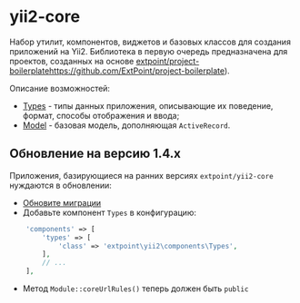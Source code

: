 # yii2-core
Набор утилит, компонентов, виджетов и базовых классов для создания приложений на Yii2.
Библиотека в первую очередь предназначена для проектов, созданных на основе [extpoint/project-boilerplate]()https://github.com/ExtPoint/project-boilerplate).

Описание возможностей:

- [Types](docs/types.md) - типы данных приложения, описывающие их поведение, формат, способы отображения и ввода;
- [Model](docs/model.md) - базовая модель, дополняющая `ActiveRecord`.

## Обновление на версию 1.4.x

Приложения, базирующиеся на ранних версиях `extpoint/yii2-core` нуждаются в обновлении:

- [Обновите миграции](docs/migration.md)
- Добавьте компонент `Types` в конфигурацию:
```php
    'components' => [
        'types' => [
            'class' => 'extpoint\yii2\components\Types',
        ],
        // ...
    ],
```
- Метод `Module::coreUrlRules()` теперь должен быть `public`